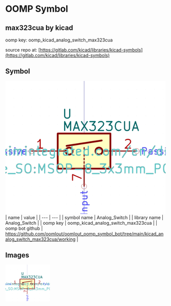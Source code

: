 # OOMP Symbol  
## max323cua  by kicad  
  
oomp key: oomp_kicad_analog_switch_max323cua  
  
source repo at: [https://gitlab.com/kicad/libraries/kicad-symbols](https://gitlab.com/kicad/libraries/kicad-symbols)  
## Symbol  
  
[![working.png](working_600.png)](working.png)  
| name | value | 
| --- | --- | 
| symbol name | Analog_Switch | 
| library name | Analog_Switch | 
| oomp key | oomp_kicad_analog_switch_max323cua | 
| oomp bot github | https://github.com/oomlout/oomlout_oomp_symbol_bot/tree/main/kicad_analog_switch_max323cua/working | 
## Images  
  
[![working.png](working_140.png)](working.png)  
